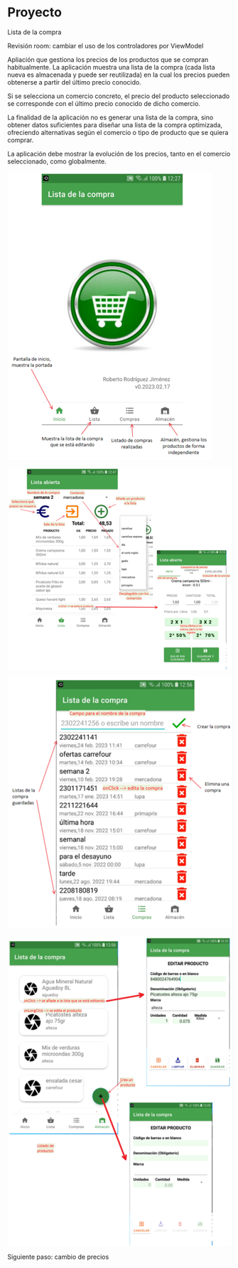 # Proyecto
Lista de la compra

Revisión room: cambiar el uso de los controladores por ViewModel

Apliación que gestiona los precios de los productos que se compran habitualmente.
La aplicación muestra una lista de la compra (cada lista nueva es almacenada y puede ser reutilizada)
en la cual los precios pueden obtenerse a partir del último precio conocido.

Si se selecciona un comercio concreto, el precio del producto seleccionado se corresponde con el 
último precio conocido de dicho comercio. 

La finalidad de la aplicación no es generar una lista de la compra, sino obtener datos suficientes
para diseñar una lista de la compra optimizada, ofreciendo alternativas según el comercio o tipo
de producto que se quiera comprar.

La aplicación debe mostrar la evolución de los precios, tanto en el comercio seleccionado, como 
globalmente.

![alt text](https://github.com/robertorodriguezNet/Proyecto/blob/master/capturas/inicio.png?raw=true)

![alt text](https://github.com/robertorodriguezNet/Proyecto/blob/master/capturas/listaAbierta.png?raw=true)

![alt text](https://github.com/robertorodriguezNet/Proyecto/blob/master/capturas/listas.png?raw=true)

![alt text](https://github.com/robertorodriguezNet/Proyecto/blob/master/capturas/almacen.png?raw=true)

Siguiente paso: cambio de precios